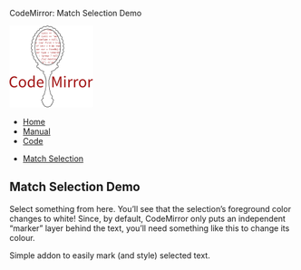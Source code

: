 CodeMirror: Match Selection Demo

[<img src="../doc/logo.png" id="logo" />](http://codemirror.net)

-   [Home](../index.html)
-   [Manual](../doc/manual.html)
-   [Code](https://github.com/marijnh/codemirror)

<!-- -->

-   <a href="#" class="active">Match Selection</a>

Match Selection Demo
--------------------

Select something from here. You’ll see that the selection’s foreground color changes to white! Since, by default, CodeMirror only puts an independent “marker” layer behind the text, you’ll need something like this to change its colour.

Simple addon to easily mark (and style) selected text.
